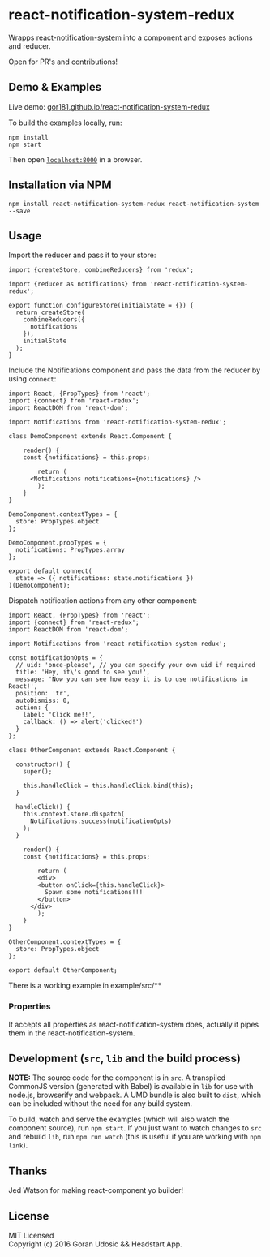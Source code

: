 # react-notification-system-redux

Wrapps [react-notification-system](https://github.com/igorprado/react-notification-system) into a component and exposes actions and reducer.  

Open for PR's and contributions!

## Demo & Examples

Live demo: [gor181.github.io/react-notification-system-redux](http://gor181.github.io/rreact-notification-system-redux/)

To build the examples locally, run:

```
npm install
npm start
```

Then open [`localhost:8000`](http://localhost:8000) in a browser.


## Installation via NPM

```
npm install react-notification-system-redux react-notification-system --save
```

## Usage

Import the reducer and pass it to your store:

```
import {createStore, combineReducers} from 'redux';

import {reducer as notifications} from 'react-notification-system-redux';

export function configureStore(initialState = {}) {
  return createStore(
    combineReducers({
      notifications
    }),
    initialState
  );
}
```  

Include the Notifications component and pass the data from the reducer by using `connect`:

```
import React, {PropTypes} from 'react';
import {connect} from 'react-redux';
import ReactDOM from 'react-dom';

import Notifications from 'react-notification-system-redux';

class DemoComponent extends React.Component {

	render() {
    const {notifications} = this.props;

		return (
      <Notifications notifications={notifications} />
		);
	}
}

DemoComponent.contextTypes = {
  store: PropTypes.object
};

DemoComponent.propTypes = {
  notifications: PropTypes.array
};

export default connect(
  state => ({ notifications: state.notifications })
)(DemoComponent);
```

Dispatch notification actions from any other component:

```
import React, {PropTypes} from 'react';
import {connect} from 'react-redux';
import ReactDOM from 'react-dom';

import Notifications from 'react-notification-system-redux';

const notificationOpts = {
  // uid: 'once-please', // you can specify your own uid if required
  title: 'Hey, it\'s good to see you!',
  message: 'Now you can see how easy it is to use notifications in React!',
  position: 'tr',
  autoDismiss: 0,
  action: {
    label: 'Click me!!',
    callback: () => alert('clicked!')
  }
};

class OtherComponent extends React.Component {

  constructor() {
    super();

    this.handleClick = this.handleClick.bind(this);
  }

  handleClick() {
    this.context.store.dispatch(
      Notifications.success(notificationOpts)
    );
  }

	render() {
    const {notifications} = this.props;

		return (
	    <div>
        <button onClick={this.handleClick}>
          Spawn some notifications!!!
        </button>
      </div>
		);
	}
}

OtherComponent.contextTypes = {
  store: PropTypes.object
};

export default OtherComponent;
```

There is a working example in example/src/**

### Properties
It accepts all properties as react-notification-system does, actually it pipes them in the react-notification-system.

## Development (`src`, `lib` and the build process)

**NOTE:** The source code for the component is in `src`. A transpiled CommonJS version (generated with Babel) is available in `lib` for use with node.js, browserify and webpack. A UMD bundle is also built to `dist`, which can be included without the need for any build system.

To build, watch and serve the examples (which will also watch the component source), run `npm start`. If you just want to watch changes to `src` and rebuild `lib`, run `npm run watch` (this is useful if you are working with `npm link`).

## Thanks  

Jed Watson for making react-component yo builder!

## License

MIT Licensed  
Copyright (c) 2016 Goran Udosic && Headstart App.
